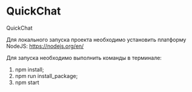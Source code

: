 # QuickChat

QuickChat

Для локального запуска проекта необходимо установить платформу NodeJS:
https://nodejs.org/en/

Для запуска необходимо выполнить команды в терминале:

1. npm install;
2. npm run install_package;
3. npm start
